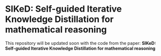 # SIKeD: Self-guided Iterative Knowledge Distillation for mathematical reasoning

This repository will be updated soon with the code from the paper: **SIKeD: Self-guided Iterative Knowledge Distillation for mathematical reasoning**
